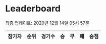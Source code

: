 # Leaderboard
최종 업데이트: 2020년 12월 14일 05시 57분




| 참가자 | 순위 | 경기수 | 승 | 무 | 패 | 승점 |
|:---:|:---:|:---:|:---:|:---:|:---:|:---:|
